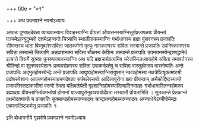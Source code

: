 +++
title = "०९"

+++
अथ प्रथमप्रश्ने नवमोऽध्यायः

अथातः पुण्याहदेवता व्याख्यास्यामः
विवाहस्याग्निः प्रीयतां औपासनस्याग्निसूर्यप्रजापतयः
प्रीयन्तां पञ्चमेऽहन्युदुम्बरो दशमेऽहन्यन्ते चित्र्याणि
स्थालीपाकस्याग्निः गर्भाधानस्य ब्रह्मा पुंसवनस्य
प्रजापतिः सीमन्तस्य धाता विष्णुबलेस्सविता जातकर्मणो
मृत्युः नामकरणस्य सविता तस्यान्ते प्रजापतिः उपनिष्क्रामणस्य
सविता तस्यान्ते चित्र्याणि अन्नप्राशनस्य सविता चौळस्य केशिनः तस्यान्ते
प्रजापतिः उपनयनस्येन्द्रश्श्रद्धामेधे इत्यन्ते विसर्गे सुश्रवाः
पुनरुपनयनस्याग्निः अथ यदि ब्रह्मचार्यव्रत्यमिव
चरेत्तस्मिन्नध्यायहोमे सविता समावर्तनस्य श्रीरिन्द्रो वा
शूलगवस्येशानः प्रत्यवरोहणस्य सविता उपाकर्मव्रतेषु च सविता वास्तुहोमस्य
वास्तोष्पतिः अन्ते प्रजापतिः अद्भुतहोमस्येन्द्रेः अन्ते प्रजापतिः
आयुष्यहोमस्याग्निरायुष्मान् नक्षत्रहोमस्य नक्षत्रेष्टिषूक्तमष्टमी
प्रदोषस्येशानः आग्रयणहोमस्याग्रयणदेवताः सर्पबलेस्सर्पाः आदित्यपुरोगा
ग्रहाः प्रीयन्ताम् अथैकोद्दिष्टस्यान्ते प्रजापतिस्तटाकादीनां वरुणो देवता
यक्षिबलेर्यक्षी गृहशान्तिहोमस्यादित्यादिनवग्रहाः
गर्भाधानादितन्त्रहोमस्य
ब्रह्मादयः प्रीयन्तामित्येवमन्येषां होमानां
याज्यापुरोनुवाक्ययोर्देवता
तस्यासौ प्रीयतामिति । सूतकान्ते प्रेतकान्ते प्रथमोदक्यान्ते च प्रजापतिः
कूश्माण्डहोमस्याग्न्यादयः चान्द्रायणहोमस्याग्न्यादयः अग्न्याधेयेऽग्नीषोमेन्द्राः एवमनादिष्टकर्मसु प्रजापतिः १   

इति बोधायनीये गृह्यशेषे प्रथमप्रश्ने नवमोऽध्यायः
